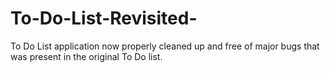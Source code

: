 # To-Do-List-Revisited-
To Do List application now properly cleaned up and free of major bugs that was present in the original To Do list.

